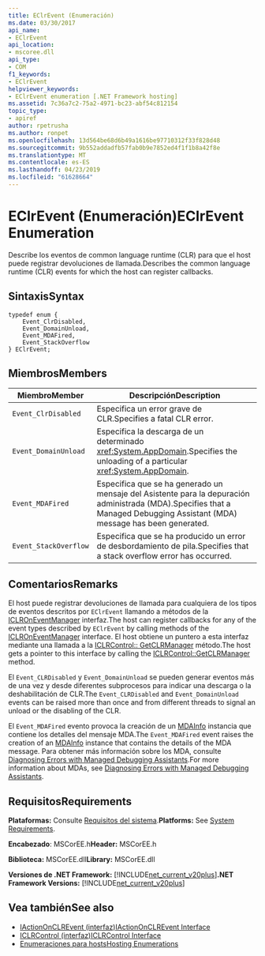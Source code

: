 ```yaml
---
title: EClrEvent (Enumeración)
ms.date: 03/30/2017
api_name:
- EClrEvent
api_location:
- mscoree.dll
api_type:
- COM
f1_keywords:
- EClrEvent
helpviewer_keywords:
- EClrEvent enumeration [.NET Framework hosting]
ms.assetid: 7c36a7c2-75a2-4971-bc23-abf54c812154
topic_type:
- apiref
author: rpetrusha
ms.author: ronpet
ms.openlocfilehash: 13d564be68d6b49a1616be97710312f33f828d48
ms.sourcegitcommit: 9b552addadfb57fab0b9e7852ed4f1f1b8a42f8e
ms.translationtype: MT
ms.contentlocale: es-ES
ms.lasthandoff: 04/23/2019
ms.locfileid: "61628664"
---
```

# <a name="eclrevent-enumeration"></a><span data-ttu-id="da5cf-102">EClrEvent (Enumeración)</span><span class="sxs-lookup"><span data-stu-id="da5cf-102">EClrEvent Enumeration</span></span>
<span data-ttu-id="da5cf-103">Describe los eventos de common language runtime (CLR) para que el host puede registrar devoluciones de llamada.</span><span class="sxs-lookup"><span data-stu-id="da5cf-103">Describes the common language runtime (CLR) events for which the host can register callbacks.</span></span>  
  
## <a name="syntax"></a><span data-ttu-id="da5cf-104">Sintaxis</span><span class="sxs-lookup"><span data-stu-id="da5cf-104">Syntax</span></span>  
  
```  
typedef enum {  
    Event_ClrDisabled,  
    Event_DomainUnload,  
    Event_MDAFired,  
    Event_StackOverflow  
} EClrEvent;  
```  
  
## <a name="members"></a><span data-ttu-id="da5cf-105">Miembros</span><span class="sxs-lookup"><span data-stu-id="da5cf-105">Members</span></span>  
  
|<span data-ttu-id="da5cf-106">Miembro</span><span class="sxs-lookup"><span data-stu-id="da5cf-106">Member</span></span>|<span data-ttu-id="da5cf-107">Descripción</span><span class="sxs-lookup"><span data-stu-id="da5cf-107">Description</span></span>|  
|------------|-----------------|  
|`Event_ClrDisabled`|<span data-ttu-id="da5cf-108">Especifica un error grave de CLR.</span><span class="sxs-lookup"><span data-stu-id="da5cf-108">Specifies a fatal CLR error.</span></span>|  
|`Event_DomainUnload`|<span data-ttu-id="da5cf-109">Especifica la descarga de un determinado <xref:System.AppDomain>.</span><span class="sxs-lookup"><span data-stu-id="da5cf-109">Specifies the unloading of a particular <xref:System.AppDomain>.</span></span>|  
|`Event_MDAFired`|<span data-ttu-id="da5cf-110">Especifica que se ha generado un mensaje del Asistente para la depuración administrada (MDA).</span><span class="sxs-lookup"><span data-stu-id="da5cf-110">Specifies that a Managed Debugging Assistant (MDA) message has been generated.</span></span>|  
|`Event_StackOverflow`|<span data-ttu-id="da5cf-111">Especifica que se ha producido un error de desbordamiento de pila.</span><span class="sxs-lookup"><span data-stu-id="da5cf-111">Specifies that a stack overflow error has occurred.</span></span>|  
  
## <a name="remarks"></a><span data-ttu-id="da5cf-112">Comentarios</span><span class="sxs-lookup"><span data-stu-id="da5cf-112">Remarks</span></span>  
 <span data-ttu-id="da5cf-113">El host puede registrar devoluciones de llamada para cualquiera de los tipos de eventos descritos por `EClrEvent` llamando a métodos de la [ICLROnEventManager](../../../../docs/framework/unmanaged-api/hosting/iclroneventmanager-interface.md) interfaz.</span><span class="sxs-lookup"><span data-stu-id="da5cf-113">The host can register callbacks for any of the event types described by `EClrEvent` by calling methods of the [ICLROnEventManager](../../../../docs/framework/unmanaged-api/hosting/iclroneventmanager-interface.md) interface.</span></span> <span data-ttu-id="da5cf-114">El host obtiene un puntero a esta interfaz mediante una llamada a la [ICLRControl:: GetCLRManager](../../../../docs/framework/unmanaged-api/hosting/iclrcontrol-getclrmanager-method.md) método.</span><span class="sxs-lookup"><span data-stu-id="da5cf-114">The host gets a pointer to this interface by calling the [ICLRControl::GetCLRManager](../../../../docs/framework/unmanaged-api/hosting/iclrcontrol-getclrmanager-method.md) method.</span></span>  
  
 <span data-ttu-id="da5cf-115">El `Event_CLRDisabled` y `Event_DomainUnload` se pueden generar eventos más de una vez y desde diferentes subprocesos para indicar una descarga o la deshabilitación de CLR.</span><span class="sxs-lookup"><span data-stu-id="da5cf-115">The `Event_CLRDisabled` and `Event_DomainUnload` events can be raised more than once and from different threads to signal an unload or the disabling of the CLR.</span></span>  
  
 <span data-ttu-id="da5cf-116">El `Event_MDAFired` evento provoca la creación de un [MDAInfo](../../../../docs/framework/unmanaged-api/hosting/mdainfo-structure.md) instancia que contiene los detalles del mensaje MDA.</span><span class="sxs-lookup"><span data-stu-id="da5cf-116">The `Event_MDAFired` event raises the creation of an [MDAInfo](../../../../docs/framework/unmanaged-api/hosting/mdainfo-structure.md) instance that contains the details of the MDA message.</span></span> <span data-ttu-id="da5cf-117">Para obtener más información sobre los MDA, consulte [Diagnosing Errors with Managed Debugging Assistants](../../../../docs/framework/debug-trace-profile/diagnosing-errors-with-managed-debugging-assistants.md).</span><span class="sxs-lookup"><span data-stu-id="da5cf-117">For more information about MDAs, see [Diagnosing Errors with Managed Debugging Assistants](../../../../docs/framework/debug-trace-profile/diagnosing-errors-with-managed-debugging-assistants.md).</span></span>  
  
## <a name="requirements"></a><span data-ttu-id="da5cf-118">Requisitos</span><span class="sxs-lookup"><span data-stu-id="da5cf-118">Requirements</span></span>  
 <span data-ttu-id="da5cf-119">**Plataformas:** Consulte [Requisitos del sistema](../../../../docs/framework/get-started/system-requirements.md).</span><span class="sxs-lookup"><span data-stu-id="da5cf-119">**Platforms:** See [System Requirements](../../../../docs/framework/get-started/system-requirements.md).</span></span>  
  
 <span data-ttu-id="da5cf-120">**Encabezado**: MSCorEE.h</span><span class="sxs-lookup"><span data-stu-id="da5cf-120">**Header:** MSCorEE.h</span></span>  
  
 <span data-ttu-id="da5cf-121">**Biblioteca:** MSCorEE.dll</span><span class="sxs-lookup"><span data-stu-id="da5cf-121">**Library:** MSCorEE.dll</span></span>  
  
 <span data-ttu-id="da5cf-122">**Versiones de .NET Framework:** [!INCLUDE[net_current_v20plus](../../../../includes/net-current-v20plus-md.md)]</span><span class="sxs-lookup"><span data-stu-id="da5cf-122">**.NET Framework Versions:** [!INCLUDE[net_current_v20plus](../../../../includes/net-current-v20plus-md.md)]</span></span>  
  
## <a name="see-also"></a><span data-ttu-id="da5cf-123">Vea también</span><span class="sxs-lookup"><span data-stu-id="da5cf-123">See also</span></span>

- [<span data-ttu-id="da5cf-124">IActionOnCLREvent (interfaz)</span><span class="sxs-lookup"><span data-stu-id="da5cf-124">IActionOnCLREvent Interface</span></span>](../../../../docs/framework/unmanaged-api/hosting/iactiononclrevent-interface.md)
- [<span data-ttu-id="da5cf-125">ICLRControl (interfaz)</span><span class="sxs-lookup"><span data-stu-id="da5cf-125">ICLRControl Interface</span></span>](../../../../docs/framework/unmanaged-api/hosting/iclrcontrol-interface.md)
- [<span data-ttu-id="da5cf-126">Enumeraciones para hosts</span><span class="sxs-lookup"><span data-stu-id="da5cf-126">Hosting Enumerations</span></span>](../../../../docs/framework/unmanaged-api/hosting/hosting-enumerations.md)
